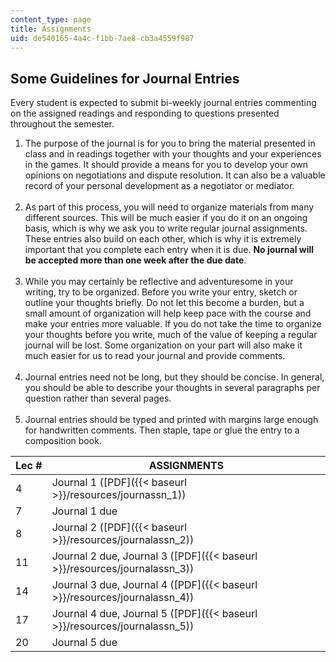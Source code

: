 ```yaml
---
content_type: page
title: Assignments
uid: de540165-4a4c-f1bb-7ae8-cb3a4559f987
---
```


Some Guidelines for Journal Entries
-----------------------------------

Every student is expected to submit bi-weekly journal entries commenting on the assigned readings and responding to questions presented throughout the semester.

1.  The purpose of the journal is for you to bring the material presented in class and in readings together with your thoughts and your experiences in the games. It should provide a means for you to develop your own opinions on negotiations and dispute resolution. It can also be a valuable record of your personal development as a negotiator or mediator.  
     
2.  As part of this process, you will need to organize materials from many different sources. This will be much easier if you do it on an ongoing basis, which is why we ask you to write regular journal assignments. These entries also build on each other, which is why it is extremely important that you complete each entry when it is due. **No journal will be accepted more than one week after the due date**.  
     
3.  While you may certainly be reflective and adventuresome in your writing, try to be organized. Before you write your entry, sketch or outline your thoughts briefly. Do not let this become a burden, but a small amount of organization will help keep pace with the course and make your entries more valuable. If you do not take the time to organize your thoughts before you write, much of the value of keeping a regular journal will be lost. Some organization on your part will also make it much easier for us to read your journal and provide comments.  
     
4.  Journal entries need not be long, but they should be concise. In general, you should be able to describe your thoughts in several paragraphs per question rather than several pages.  
     
5.  Journal entries should be typed and printed with margins large enough for handwritten comments. Then staple, tape or glue the entry to a composition book.

| Lec # | ASSIGNMENTS |
| --- | --- |
| 4 | Journal 1 ([PDF]({{< baseurl >}}/resources/journassn_1)) |
| 7 | Journal 1 due |
| 8 | Journal 2 ([PDF]({{< baseurl >}}/resources/journalassn_2)) |
| 11 | Journal 2 due, Journal 3 ([PDF]({{< baseurl >}}/resources/journalassn_3)) |
| 14 | Journal 3 due, Journal 4 ([PDF]({{< baseurl >}}/resources/journalassn_4)) |
| 17 | Journal 4 due, Journal 5 ([PDF]({{< baseurl >}}/resources/journalassn_5)) |
| 20 | Journal 5 due